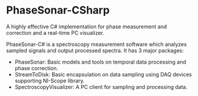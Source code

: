 # PhaseSonar-CSharp
A highly effective C# implementation for phase measurement and correction and a real-time PC visualizer.

PhaseSonar-C# is a spectroscopy measurement software which analyzes sampled signals and output processed spectra. It has 3 major packages:
+ PhaseSonar: Basic models and tools on temporal data processing and phase correction.
+ StreamToDisk: Basic encapsulation on data sampling using DAQ devices supporting NI-Scope library.
+ SpectroscopyVisualizer: A PC client for sampling and processing data.
